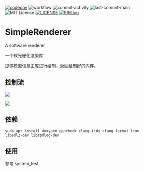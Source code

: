[![codecov](https://codecov.io/gh/Simple-XX/SimpleRenderer/graph/badge.svg?token=J7NKK3SBNJ)](https://codecov.io/gh/Simple-XX/SimpleRenderer)
![workflow](https://github.com/Simple-XX/SimpleRenderer/actions/workflows/workflow.yml/badge.svg)
![commit-activity](https://img.shields.io/github/commit-activity/t/Simple-XX/SimpleRenderer)
![last-commit-main](https://img.shields.io/github/last-commit/Simple-XX/SimpleRenderer/main)
![MIT License](https://img.shields.io/github/license/mashape/apistatus.svg)
[![LICENSE](https://img.shields.io/badge/license-Anti%20996-blue.svg)](https://github.com/996icu/996.ICU/blob/master/LICENSE)
[![996.icu](https://img.shields.io/badge/link-996.icu-red.svg)](https://996.icu)

# SimpleRenderer

A software renderer

一个软光栅化渲染库

提供模型信息由库进行绘制，返回绘制好的内存。

## 控制流

<img src='https://g.gravizo.com/svg?
  @startuml;
  start
  :SimpleRenderer(size_t, size_t, std::span<uint32_t> &, DrawPixelFunc);
  :render(const Model &);
  :DrawModel(const ShaderBase &, const Light &, const Model &, bool, bool);
  stop
  @enduml
'>

<img src='https://g.gravizo.com/svg?
  @startuml;
  start
  :DrawModel(const ShaderBase &, const Light &, const Model &, bool, bool);
  if (draw_line) then (true)
      repeat
          :model.GetFace();
          :shader.Vertex(ShaderVertexIn(f)).face_;
          :DrawLine(float, float, float, float, const Color &);
      repeat while (model.GetFace() != nullptr)
  endif
  if (draw_triangle) then (true)
      repeat
          :model.GetFace();
          :shader.Vertex(ShaderVertexIn(f)).face_;
          :DrawTriangle(const ShaderBase &, const Light &, const Model::Normal &, const Model::Face &);
      repeat while (model.GetFace() != nullptr)
  endif
  stop
  @enduml
'>


## 依赖

```shell
sudo apt install doxygen cppcheck clang-tidy clang-format lcov libsdl2-dev libspdlog-dev
```

## 使用

参考 system_test
